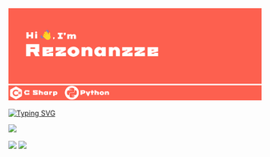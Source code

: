 <img src="./Materials/Header/Header.png" alt="Rezonanzze">

<img src="./Materials/Languages/Lang.png" alt="Lang">

[![Typing SVG](https://readme-typing-svg.demolab.com?font=Fira+Code&weight=800&size=50&duration=9000&pause=1000&color=D96353&vCenter=true&width=800&height=70&lines=BRAIN+IN+DEVELOPMENT)](https://git.io/typing-svg)

![](https://github-profile-summary-cards.vercel.app/api/cards/profile-details?username=Rezonanzze&theme=github_dark)

![](https://github-profile-summary-cards.vercel.app/api/cards/repos-per-language?username=Rezonanzze&theme=github_dark)
![](https://github-profile-summary-cards.vercel.app/api/cards/stats?username=Rezonanzze&theme=github_dark)


